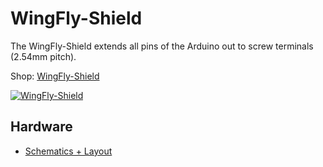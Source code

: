 # WingFly-Shield
The WingFly-Shield extends all pins of the Arduino out to screw terminals (2.54mm pitch).

Shop: [WingFly-Shield](http://www.watterott.com/en/Arduino-WingFly-Shield)

[![WingFly-Shield](https://raw.github.com/watterott/WingFly-Shield/master/pcb/WingFly-Shield_v10)](http://www.watterott.com/en/Arduino-WingFly-Shield)


## Hardware
* [Schematics + Layout](https://github.com/watterott/WingFly-Shield/tree/master/pcb)
